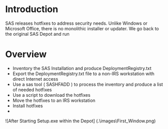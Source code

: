 # Introduction  
SAS releases hotfixes to address security needs.  Unlike Windows or Microsoft Office, there is no monolithic installer or updater. We go back to the original SAS Depot and run 

# Overview 
- Inventory the SAS Installation and produce DeploymentRegistry.txt
- Export the DeploymentRegistry.txt file to a non-IRS workstation with direct Internet access
- Use a sas tool ( SASHFADD ) to process the inventory and produce a list of needed hotfixes
- Use a script to download the hotfixes
- Move the hotfixes to an IRS workstation
- Install hotfixes
-

![After Starting Setup.exe within the Depot] (.\images\First_Window.png)

